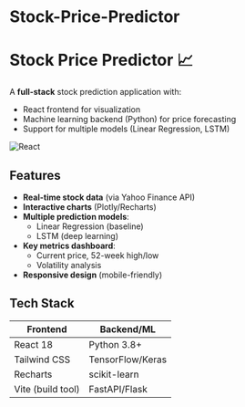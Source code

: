 # Stock-Price-Predictor
# Stock Price Predictor 📈

A **full-stack** stock prediction application with:
- React frontend for visualization
- Machine learning backend (Python) for price forecasting
- Support for multiple models (Linear Regression, LSTM)

![React](https://img.shields.io/badge/React-18.2+-blue)





## Features
- **Real-time stock data** (via Yahoo Finance API)
- **Interactive charts** (Plotly/Recharts)
- **Multiple prediction models**:
  - Linear Regression (baseline)
  - LSTM (deep learning)
- **Key metrics dashboard**:
  - Current price, 52-week high/low
  - Volatility analysis
- **Responsive design** (mobile-friendly)

## Tech Stack
| Frontend               | Backend/ML           |
|------------------------|----------------------|
| React 18               | Python 3.8+          |
| Tailwind CSS           | TensorFlow/Keras     |
| Recharts               | scikit-learn         |
| Vite (build tool)      | FastAPI/Flask        |
